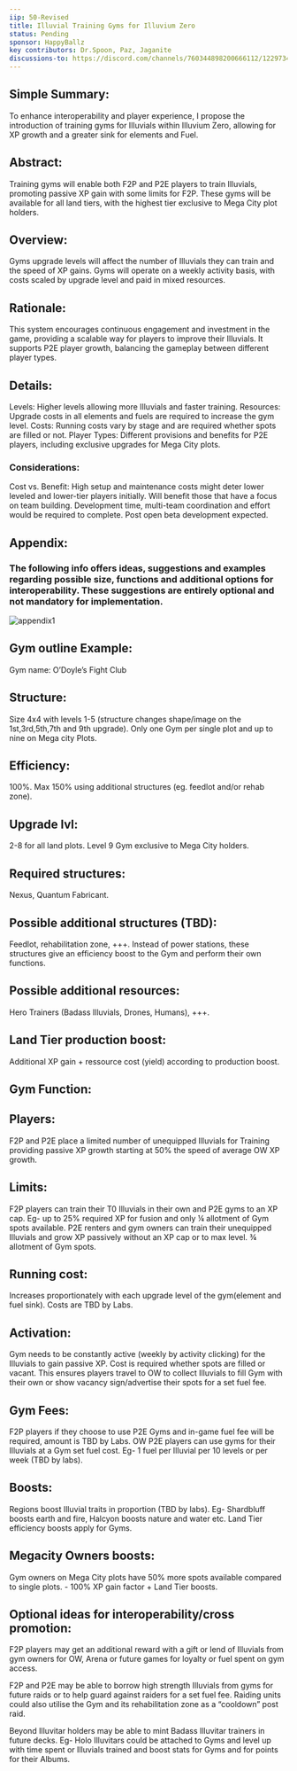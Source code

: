 ```yaml
---
iip: 50-Revised
title: Illuvial Training Gyms for Illuvium Zero
status: Pending
sponsor: HappyBallz
key contributors: Dr.Spoon, Paz, Jaganite
discussions-to: https://discord.com/channels/760344898200666112/1229734551006216193
---
```


## Simple Summary:
To enhance interoperability and player experience, I propose the introduction of training gyms for Illuvials within Illuvium Zero, allowing for XP growth and a greater sink for elements and Fuel.

## Abstract:
Training gyms will enable both F2P and P2E players to train Illuvials, promoting passive XP gain with some limits for F2P. These gyms will be available for all land tiers, with the highest tier exclusive to Mega City plot holders.

## Overview:
Gyms upgrade levels will affect the number of Illuvials they can train and the speed of XP gains. 
Gyms will operate on a weekly activity basis, with costs scaled by upgrade level and paid in mixed resources.

## Rationale:
This system encourages continuous engagement and investment in the game, providing a scalable way for players to improve their Illuvials. It supports P2E player growth, balancing the gameplay between different player types.

## Details:
Levels: Higher levels allowing more Illuvials and faster training.
Resources: Upgrade costs in all elements and fuels are required to increase the gym level.
Costs: Running costs vary by stage and are required whether spots are filled or not.
Player Types: Different provisions and benefits for P2E players, including exclusive upgrades for Mega City plots.

### Considerations:
Cost vs. Benefit: High setup and maintenance costs might deter lower leveled and lower-tier players initially. Will benefit those that have a focus on team building.
Development time, multi-team coordination and effort would be required to complete.
Post open beta development expected.

## Appendix: 
### The following info offers ideas, suggestions and examples regarding possible size, functions and additional options for interoperability. These suggestions are entirely optional and not mandatory for implementation.  
![appendix1](https://github.com/IlluviumGame/IIPs/assets/126357963/ad9ca746-bf28-4425-bdce-d0ae8e981f55)

## Gym outline Example:

 Gym name: O’Doyle’s Fight Club

## Structure: 
Size 4x4 with levels 1-5 (structure changes shape/image on the 1st,3rd,5th,7th and 9th upgrade). Only one Gym per single plot and up to nine on Mega city Plots.

## Efficiency: 
100%. Max 150% using additional structures (eg. feedlot and/or rehab zone).

## Upgrade lvl: 
2-8 for all land plots. Level 9 Gym exclusive to Mega City holders.

## Required structures: 
Nexus, Quantum Fabricant.

## Possible additional structures (TBD): 
Feedlot, rehabilitation zone, +++. Instead of power stations, these structures give an efficiency boost to the Gym and perform their own functions.

## Possible additional resources: 
Hero Trainers (Badass Illuvials, Drones, Humans), +++.

## Land Tier production boost: 
Additional XP gain + ressource cost (yield) according to production boost.

## Gym Function:
## Players: 
F2P and P2E place a limited number of unequipped Illuvials for Training providing passive XP growth starting at 50% the speed of average OW XP growth.

## Limits: 
F2P players can train their T0 Illuvials in their own and P2E gyms to an XP cap. Eg- up to 25% required XP for fusion and only ¼ allotment of Gym spots available. 
P2E renters and gym owners can train their unequipped Illuvials and grow XP passively without an XP cap or to max level. ¾ allotment of Gym spots. 

## Running cost: 
Increases proportionately with each upgrade level of the gym(element and fuel sink). Costs are TBD by Labs. 

## Activation: 
Gym needs to be constantly active (weekly by activity clicking) for the Illuvials to gain passive XP. Cost is required whether spots are filled or vacant. This ensures players travel to OW to collect Illuvials to fill Gym with their own or show vacancy sign/advertise their spots for a set fuel fee.

## Gym Fees:  
F2P players if they choose to use P2E Gyms and in-game fuel fee will be required, amount is TBD by Labs. OW P2E players can use gyms for their Illuvials at a Gym set fuel cost. Eg- 1 fuel per Illuvial per 10 levels or per week (TBD by labs).

## Boosts: 
Regions boost Illuvial traits in proportion (TBD by labs). Eg- Shardbluff boosts earth and fire, Halcyon boosts nature and water etc. Land Tier efficiency boosts apply for Gyms.

## Megacity Owners boosts: 
Gym owners on Mega City plots have 50% more spots available compared to single plots. - 100% XP gain factor + Land Tier boosts.

## Optional ideas for interoperability/cross promotion: 
F2P players may get an additional reward with a gift or lend of Illuvials from gym owners for OW, Arena or future games for loyalty or fuel spent on gym access. 

F2P and P2E may be able to borrow high strength Illuvials from gyms for future raids or to help guard against raiders for a set fuel fee. Raiding units could also utilise the Gym and its rehabilitation zone as a “cooldown” post raid. 

Beyond Illuvitar holders may be able to mint Badass Illuvitar trainers in future decks. Eg- Holo Illuvitars could be attached to Gyms and level up with time spent or Illuvials trained and boost stats for Gyms and for points for their Albums.
